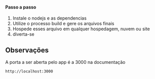 #### Passo a passo
1. Instale o nodejs e as dependencias
2. Utilize o processo build e gere os arquivos finais
3. Hospede esses arquivo em qualquer hospedagem, nuvem ou site
4. diverta-se

## Observações
A porta a ser aberta pelo app é a 3000 na documentação
```markdown
http://localhost:3000
```